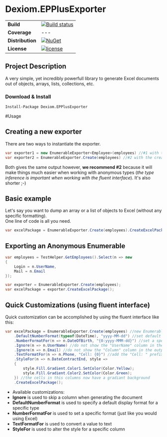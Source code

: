 # Dexiom.EPPlusExporter


|  |  |
| --- | --- |
| **Build** | [![Build status](https://ci.appveyor.com/api/projects/status/pbnru8yvomkpov5u?svg=true)](https://ci.appveyor.com/project/jpare/dexiom-epplusexporter) |
| **Coverage** | --- |
| **Distribution** | [![NuGet](https://img.shields.io/nuget/v/Dexiom.EPPlusExporter.svg)](https://www.nuget.org/packages/Dexiom.EPPlusExporter/) |
| **License** | [![license](https://img.shields.io/github/license/Dexiom/Dexiom.EPPlusExporter.svg)](https://github.com/Dexiom/Dexiom.EPPlusExporter/blob/master/LICENSE) |


Project Description
-------------------
A very simple, yet incredibly powerfull library to generate Excel documents out of objects, arrays, lists, collections, etc.

### Download & Install

```
Install-Package Dexiom.EPPlusExporter
```

#Usage

## Creating a new exporter
There are two ways to instantiate the exporter.
```csharp
var exporter1 = new EnumerableExporter<Employee>(employees) //#1 with the standard contructor
var exporter2 = EnumerableExporter.Create(employees) //#2 with the create method using type inference
```
Both gives the same output however, **we recommend #2** because it will make things much easier when working with anonymous types (*the type inference is important when working with the fluent interface*). It's also shorter ;-)

## Basic example
Let's say you want to dump an array or a list of objects to Excel (without any specific formatting).  
One line of code is all you need.

```csharp
var excelPackage = EnumerableExporter.Create(employees).CreateExcelPackage();
```

## Exporting an Anonymous Enumerable

```csharp
var employees = TestHelper.GetEmployees().Select(n => new
{
	Login = n.UserName,
	Mail = n.Email
});

var exporter = EnumerableExporter.Create(employees);
var excelPackage = exporter.CreateExcelPackage();
```

## Quick Customizations (using fluent interface)
Quick customization can be accomplished by using the fluent interface like this:

```csharp
var excelPackage = EnumerableExporter.Create(employees) //new EnumerableExporter<Employee>(employees)
	.DefaultNumberFormat(typeof(DateTime), "yyyy-MM-dd") //set default format for all DateTime columns
	.NumberFormatFor(n => n.DateOfBirth, "{0:yyyy-MMM-dd}") //set a specific format for the "DateOfBirth"
	.Ignore(n => n.UserName) //do not show the "UserName" column in the output
	.Ignore(n => n.Email) //do not show the "Column" column in the output
	.TextFormatFor(n => n.Phone, "Cell: {0}") //add the "Cell: " prefix to the value
	.StyleFor(n => n.DateContractEnd, style =>
	{
	    style.Fill.Gradient.Color1.SetColor(Color.Yellow);
	    style.Fill.Gradient.Color2.SetColor(Color.Green);
	}) //the cells in this columns now have a gradiant background
	.CreateExcelPackage();
```

* Available customizations:
 * **Ignore** is used to skip a column when generating the document
 * **DefaultNumberFormat** is used to specify a default display format for a specific type
 * **NumberFormatFor** is used to set a specific format (just like you would using Excel)
 * **TextFormatFor** is used to convert a value to text
 * **StyleFor** is used to alter the style for a specific column
